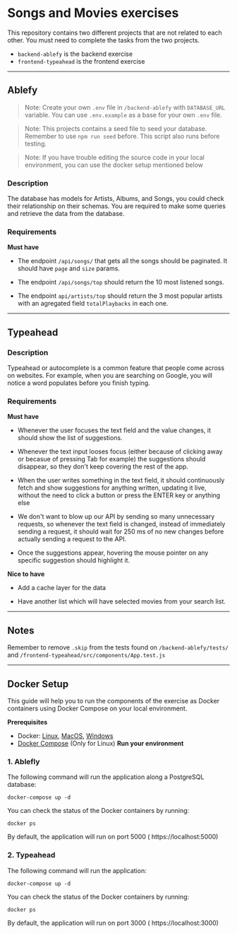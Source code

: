 # Songs and Movies exercises

This repository contains two different projects that are not related to each other. You must need to complete the tasks from the two projects.

- `backend-ablefy` is the backend exercise
- `frontend-typeahead` is the frontend exercise

<hr />

## Ablefy

> Note: Create your own `.env` file in `/backend-ablefy` with `DATABASE_URL` variable. You can use `.env.example` as a base for your own `.env` file.

> Note: This projects contains a seed file to seed your database. Remember to use `npm run seed` before. This script also runs before testing.

> Note: If you have trouble editing the source code in your local environment, you can use the docker setup mentioned below

### Description

The database has models for Artists, Albums, and Songs, you could check their relationship on their schemas. You are required to make some queries and retrieve the data from the database.

### Requirements

**Must have**

- The endpoint `/api/songs/` that gets all the songs should be paginated. It should have `page` and `size` params.

- The endpoint `/api/songs/top` should return the 10 most listened songs.

- The endpoint `api/artists/top` should return the 3 most popular artists with an agregated field `totalPlaybacks` in each one.

<hr />


## Typeahead

### Description

Typeahead or autocomplete is a common feature that people come across on websites. For example, when you are searching on Google, you will notice a word populates before you finish typing.

### Requirements

**Must have**

- Whenever the user focuses the text field and the value changes, it should show the list of suggestions.

- Whenever the text input looses focus (either because of clicking away or becasue of pressing Tab for example) the suggestions should disappear, so they don't keep covering the rest of the app.

- When the user writes something in the text field, it should continuously fetch and show suggestions for anything written, updating it live, without the need to click a button or press the ENTER key or anything else

- We don't want to blow up our API by sending so many unnecessary requests, so whenever the text field is changed, instead of immediately sending a request, it should wait for 250 ms of no new changes before actually sending a request to the API.

- Once the suggestions appear, hovering the mouse pointer on any specific suggestion should highlight it.

**Nice to have**

- Add a cache layer for the data

- Have another list which will have selected movies from your search list.

<hr />

## Notes

Remember to remove `.skip` from the tests found on `/backend-ablefy/tests/` and `/frontend-typeahead/src/components/App.test.js`

<hr />

## **Docker Setup**
This guide will help you to run the components of the exercise as Docker containers using Docker Compose on your local environment.

**Prerequisites**
  * Docker: [Linux](https://docs.docker.com/engine/install/ubuntu/), [MacOS](https://docs.docker.com/docker-for-mac/install/), [Windows](https://docs.docker.com/docker-for-windows/install/)
  * [Docker Compose](https://docs.docker.com/compose/install/) (Only for Linux)
**Run your environment**

### **1. Ablefly**
The following command will run the application along a PostgreSQL database:
```
docker-compose up -d
```
You can check the status of the Docker containers by running:
```
docker ps
```
By default, the application will run on port 5000 ( https://localhost:5000)

### **2. Typeahead**
The following command will run the application:
```
docker-compose up -d
```
You can check the status of the Docker containers by running:
```
docker ps
```
By default, the application will run on port 3000 ( https://localhost:3000)
